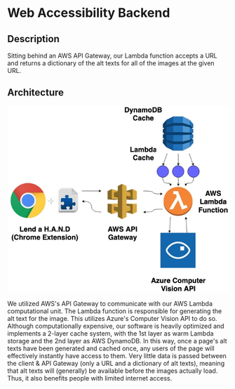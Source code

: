 # Web Accessibility Backend

## Description
Sitting behind an AWS API Gateway, our Lambda function accepts a URL and returns a dictionary of the alt texts for all of the images at the given URL.

## Architecture
![technology stack diagram of our web accessibility technology including services like AWS and Azure](/techstack.jpg)

We utilized AWS's API Gateway to communicate with our AWS Lambda computational unit. The Lambda function is responsible for generating the alt text for the image. This utilizes Azure's Computer Vision API to do so. Although computationally expensive, our software is heavily optimized and implements a 2-layer cache system, with the 1st layer as warm Lambda storage and the 2nd layer as AWS DynamoDB. In this way, once a page's alt texts have been generated and cached once, any users of the page will effectively instantly have access to them. Very little data is passed between the client & API Gateway (only a URL and a dictionary of alt texts), meaning that alt texts will (generally) be available before the images actually load. Thus, it also benefits people with limited internet access.

